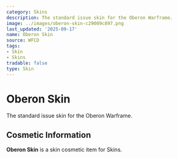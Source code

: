 ```yaml
---
category: Skins
description: The standard issue skin for the Oberon Warframe.
image: ../images/oberon-skin-c29009c897.png
last_updated: '2025-09-17'
name: Oberon Skin
source: WFCD
tags:
- Skin
- Skins
tradable: false
type: Skin
---
```


# Oberon Skin

The standard issue skin for the Oberon Warframe.

## Cosmetic Information

**Oberon Skin** is a skin cosmetic item for Skins.

